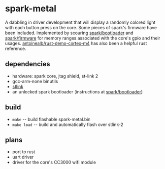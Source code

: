 spark-metal
===========

A dabbling in driver development that will display a randomly colored light with each button press on the core.
Some pieces of spark's firmware have been included.
Implemented by scouring
[spark/bootloader](https://github.com/spark/bootloader)
and [spark/firmware](https://github.com/spark/firmware) for memory ranges associated with the core's gpio and their usages.
[antoinealb/rust-demo-cortex-m4](https://github.com/antoinealb/rust-demo-cortex-m4) has also been a helpful rust reference.

dependencies
----

* hardware: spark core, jtag shield, st-link 2
* gcc-arm-none binutils
* [stlink](https://github.com/texane/stlink)
* an unlocked spark bootloader (instructions at [spark/bootloader](https://github.com/spark/bootloader))

build
-----

* `make` -- build flashable spark-metal.bin
* `make load` -- build and automatically flash over stlink-2

plans
-----

* port to rust  
* uart driver
* driver for the core's CC3000 wifi module
